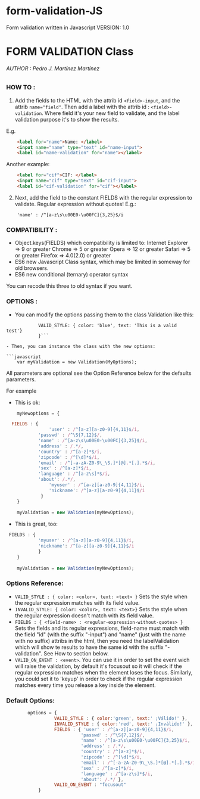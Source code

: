 # form-validation-JS
Form validation written in Javascript 
VERSION: 1.0

# FORM VALIDATION Class
###### AUTHOR : Pedro J. Martínez Martínez
### HOW TO :
1. Add the fields to the HTML with the attrib id
	```<field>-input```, and the attrib ```name="field"```.
	Then add a label with the attrib id : ```<field>-validation```.
	Where field it's your new field to validate, and the label
	validation purpose it's to show the results.
	
  E.g.
  
```html
	<label for="name">Name: </label>
	<input name="name" type="text" id="name-input">
	<label id="name-validation" for="name"></label>
```

  Another example:

```html
	<label for="cif">CIF: </label>
	<input name="cif" type="text" id="cif-input">
	<label id="cif-validation" for="cif"></label>
```


2. Next, add the field to the constant FIELDS with the
	regular expression to validate. Regular expression
	without quotes!
	E.g.:
  
```
	'name' : /^[a-z\s\u00E0-\u00FC]{3,25}$/i
```

### COMPATIBILITY :

- Object.keys(FIELDS) which compatibility is limited
to:
 	 Internet Explorer => 9 or greater
 	 Chrome => 5 or greater
 	 Opera => 12 or greater
 	 Safari => 5 or greater
 	 Firefox => 4.0(2.0) or greater
- ES6 new Javascript Class syntax, which may be limited
in someway for old browsers.
- ES6 new conditional (ternary) operator syntax

You can recode this three to old syntax if you want.


### OPTIONS :

- You can modify the options passing them to the class Validation like this:

```MyOptions = { 
			VALID_STYLE: { color: 'blue', text: 'This is a valid test'} 
			}```

- Then, you can instance the class with the new options:

```javascript
	var myValidation = new Validation(MyOptions);
```

All parameters are optional see the Option Reference below for the defaults parameters.

For example

- This is ok:

```javascript
	myNewoptions = {

  FIELDS : {
				'user' : /^[a-z][a-z0-9]{4,11}$/i,
  			'passwd' : /^\S{7,12}$/,
  			'name' : /^[a-z\s\u00E0-\u00FC]{3,25}$/i,
  			'address' : /.*/,
  			'country' : /^[a-z]*$/i,
  			'zipcode' : /^[\d]*$/i,
  			'email' : /^[-a-zA-Z0-9\_\S.]*[@].*[.].*$/i,
  			'sex' : /^[a-z]*$/i,
  			'language' : /^[a-z\s]*$/i,
  			'about': /.*/,
				'myuser' : /^[a-z][a-z0-9]{4,11}$/i,
 				'nickname': /^[a-z][a-z0-9]{4,11}$/i
			 }
	}
	
	myValidation = new Validation(myNewOptions);
```

- This is great, too:

```javascript
 FIELDS : {
			'myuser' : /^[a-z][a-z0-9]{4,11}$/i,
			'nickname': /^[a-z][a-z0-9]{4,11}$/i
			}
	}
	
	myValidation = new Validation(myNewOptions);
```

### Options Reference:

- ```VALID_STYLE : { color: <color>, text: <text> }``` Sets the style when the regular expression matches with its field value.
- ```INVALID_STYLE: { color: <color>, text: <text>}``` Sets the style when the regular expression doesn't match with its field value.
- ```FIELDS : { <field-name> : <regular-expression-without-quotes> }``` Sets the fields and its regular expressions, field-name must match with the field "id" (with the suffix "-input") and "name" (just with the name with no suffix) attribs in the html, then you need the labelValidation which will show te results to have the same id with the suffix "-validation". See How to section below.
- ```VALID_ON_EVENT : <event>```. You can use it in order to set the event wich will raise the validation, by default it's focusout so it will check if the regular expression matches when the element loses the focus. Similarly, you could set it to 'keyup' in order to check if the regular expression matches every time you release a key inside the element.


### Default Options:
```javascript
		options = {
				  VALID_STYLE : { color:'green', text:' ¡Válido!' },
				  INVALID_STYLE : { color:'red', text:' ¡Inválido!' },
				  FIELDS : { 'user' : /^[a-z][a-z0-9]{4,11}$/i,
				  			'passwd' : /^\S{7,12}$/,
				  			'name' : /^[a-z\s\u00E0-\u00FC]{3,25}$/i,
				  			'address' : /.*/,
				  			'country' : /^[a-z]*$/i,
				  			'zipcode' : /^[\d]*$/i,
				  			'email' : /^[-a-zA-Z0-9\_\S.]*[@].*[.].*$/i,
				  			'sex' : /^[a-z]*$/i,
				  			'language' : /^[a-z\s]*$/i,
				  			'about': /.*/ },
				  VALID_ON_EVENT : "focusout"
			}
```
